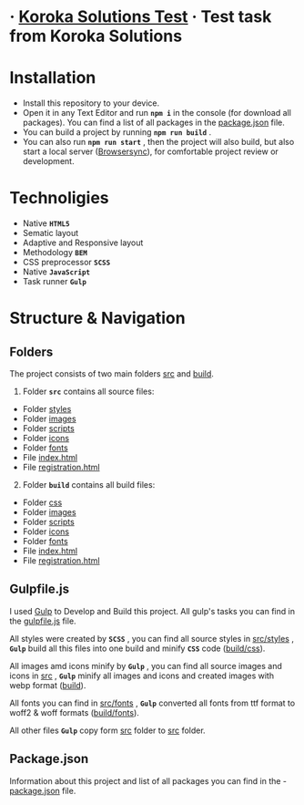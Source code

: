 # &middot; [Koroka Solutions Test](https://github.com/VladislavDesu/koroka-solutions-test) &middot; Test task from Koroka Solutions

# Installation

* Install this repository to your device.
* Open it in any Text Editor and run **`npm i`** in the console (for download all packages). You can find a list of all packages in the [package.json](https://github.com/VladislavDesu/koroka-solutions-test/blob/master/package.json) file.
* You can build a project by running **`npm run build`** .
* You can also run **`npm run start`** , then the project will also build, but also start a local server ([Browsersync](https://browsersync.io/)), for comfortable project review or development.

# Technoligies

* Native **`HTML5`**
* Sematic layout
* Adaptive and Responsive layout
* Methodology **`BEM`**
* CSS preprocessor **`SCSS`**
* Native **`JavaScript`**
* Task runner **`Gulp`**

# Structure & Navigation

## Folders

The project consists of two main folders [src](https://github.com/VladislavDesu/koroka-solutions-test/tree/master/src) and [build](https://github.com/VladislavDesu/koroka-solutions-test/tree/master/build).

1. Folder **`src`** contains all source files:

* Folder [styles](https://github.com/VladislavDesu/koroka-solutions-test/tree/master/src/styles)
* Folder [images](https://github.com/VladislavDesu/koroka-solutions-test/tree/master/src/images)
* Folder [scripts](https://github.com/VladislavDesu/koroka-solutions-test/tree/master/src/scripts)
* Folder [icons](https://github.com/VladislavDesu/koroka-solutions-test/tree/master/src/icons)
* Folder [fonts](https://github.com/VladislavDesu/koroka-solutions-test/tree/master/src/fonts)
* File [index.html](https://github.com/VladislavDesu/koroka-solutions-test/blob/master/src/index.html)
* File [registration.html](https://github.com/VladislavDesu/koroka-solutions-test/blob/master/src/registration.html)


2. Folder **`build`** contains all build files:

* Folder [css](https://github.com/VladislavDesu/koroka-solutions-test/tree/master/build/css)
* Folder [images](https://github.com/VladislavDesu/koroka-solutions-test/tree/master/build/images)
* Folder [scripts](https://github.com/VladislavDesu/koroka-solutions-test/tree/master/build/scripts)
* Folder [icons](https://github.com/VladislavDesu/koroka-solutions-test/tree/master/build/icons)
* Folder [fonts](https://github.com/VladislavDesu/koroka-solutions-test/tree/master/build/fonts)
* File [index.html](https://github.com/VladislavDesu/koroka-solutions-test/blob/master/build/index.html)
* File [registration.html](https://github.com/VladislavDesu/koroka-solutions-test/blob/master/build/registration.html)

## Gulpfile.js

I used [Gulp](https://gulpjs.com/) to Develop and Build this project. All gulp's tasks you can find in the [gulpfile.js](https://github.com/VladislavDesu/koroka-solutions-test/blob/master/gulpfile.js) file.

All styles were created by **`SCSS`** , you can find all source styles in [src/styles](https://github.com/VladislavDesu/koroka-solutions-test/tree/master/src/styles) , **`Gulp`** build all this files into one build and minify **`CSS`** code ([build/css](https://github.com/VladislavDesu/koroka-solutions-test/tree/master/build/css)).

All images amd icons minify by **`Gulp`** , you can find all source images and icons in [src](https://github.com/VladislavDesu/koroka-solutions-test/tree/master/src) , **`Gulp`** minify all images and icons and created images with webp format ([build](https://github.com/VladislavDesu/koroka-solutions-test/tree/master/build)).

All fonts you can find in [src/fonts](https://github.com/VladislavDesu/koroka-solutions-test/tree/master/src/fonts) , **`Gulp`** converted all fonts from ttf format to woff2 & woff formats ([build/fonts](https://github.com/VladislavDesu/koroka-solutions-test/tree/master/build/fonts)).

All other files **`Gulp`** copy form [src](https://github.com/VladislavDesu/koroka-solutions-test/tree/master/src) folder to [src](https://github.com/VladislavDesu/koroka-solutions-test/tree/master/build) folder.

## Package.json

Information about this project and list of all packages you can find in the - [package.json](https://github.com/VladislavDesu/koroka-solutions-test/blob/master/package.json) file.

